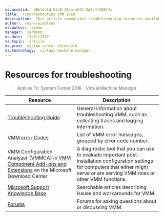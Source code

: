 ```yaml
---
ms.assetid:  d8bfec1d-83c8-44aa-a672-2dfc4f50074c
title:  Troubleshooting VMM 2016
description:  This article summarizes troubleshooting resources available for VMM
author:  rayne-wiselman
ms.author: raynew
manager:  carmonm
ms.date:  11/01/2017
ms.topic:  article
ms.prod:  system-center-threshold
ms.technology:  virtual-machine-manager
---
```


# Resources for troubleshooting

>Applies To: System Center 2016 - Virtual Machine Manager

Resource | Description
--- | ---
[Troubleshooting Guide](http://social.technet.microsoft.com/wiki/contents/articles/8826.system-center-2012-virtual-machine-manager-vmm-general-troubleshooting-guide.aspx) | General information about troubleshooting VMM, such as collecting traces and logging information.
[VMM error Codes](http://social.technet.microsoft.com/wiki/contents/articles/4906.system-center-2012-portal-virtual-machine-manager-vmm-error-codes.aspx) | List of VMM error messages, grouped by error code number.
VMM Configuration Analyzer (VMMCA) in [VMM Component Add-ons and Extensions](http://www.microsoft.com/download/details.aspx?id=29309) on the Microsoft Download Center | A diagnostic tool that you can use to evaluate important post-installation configuration settings for computers that either might serve or are serving VMM roles or other VMM functions.
[Microsoft Support Knowledge Base](http://support.microsoft.com) | Searchable articles describing issues and workarounds for VMM.
[Forums](https://social.technet.microsoft.com/Forums/systemcenter/home?category=virtualmachinemanager) | Forums for asking questions about or discussing VMM.
